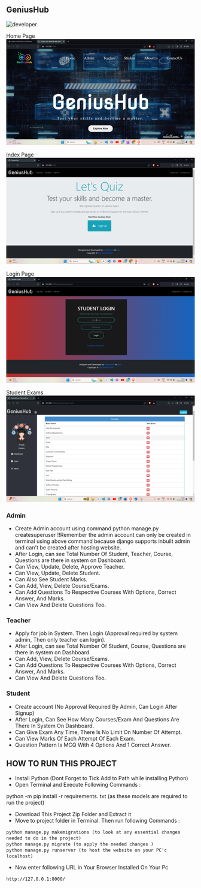 ## GeniusHub

![developer](https://www.linkedin.com/in/shrinath-torangi)

Home Page 
![Home](static/screenshots/home.png)

Index Page
![Index](static/screenshots/index.png)

Login Page
![Login](static/screenshots/student_login.png)

Student Exams 
![Exams](static/screenshots/std_ex_lits.png)

### Admin

- Create Admin account using command
python manage.py createsuperuser
  !!Remember the admin account can only be created in terminal using above command because django supports inbuilt admin and can't be created after hosting website.
- After Login, can see Total Number Of Student, Teacher, Course, Questions are there in system on Dashboard.
- Can View, Update, Delete, Approve Teacher.
- Can View, Update, Delete Student.
- Can Also See Student Marks.
- Can Add, View, Delete Course/Exams.
- Can Add Questions To Respective Courses With Options, Correct Answer, And Marks.
- Can View And Delete Questions Too.

### Teacher
- Apply for job in System. Then Login (Approval required by system admin, Then only teacher can login).
- After Login, can see Total Number Of Student, Course, Questions are there in system on Dashboard.
- Can Add, View, Delete Course/Exams.
- Can Add Questions To Respective Courses With Options, Correct Answer, And Marks.
- Can View And Delete Questions Too.

### Student
- Create account (No Approval Required By Admin, Can Login After Signup)
- After Login, Can See How Many Courses/Exam And Questions Are There In System On Dashboard.
- Can Give Exam Any Time, There Is No Limit On Number Of Attempt.
- Can View Marks Of Each Attempt Of Each Exam.
- Question Pattern Is MCQ With 4 Options And 1 Correct Answer.


## HOW TO RUN THIS PROJECT
- Install Python (Dont Forget to Tick Add to Path while installing Python)
- Open Terminal and Execute Following Commands :

python -m pip install -r requirements. txt (as these models are required to run the project)

- Download This Project Zip Folder and Extract it
- Move to project folder in Terminal. Then run following Commands :
```
python manage.py makemigrations (to look at any essential changes needed to do in the project)
python manage.py migrate (to apply the needed changes )
python manage.py runserver (to host the website on your PC'c localhost)
```
- Now enter following URL in Your Browser Installed On Your Pc
```
http://127.0.0.1:8000/
```